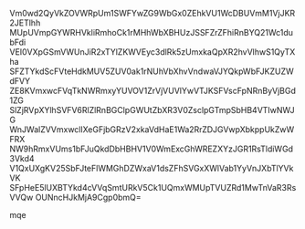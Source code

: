 Vm0wd2QyVkZOVWRpUm1SWFYwZG9WbGx0ZEhkVU1WcDBUVmM1VjJKR2JETlhh
MUpUVmpGYWRHVkliRmhoCk1rMHhWbXBHUzJSSFZrZFhiRnBYQ21Wc1dubFdi
VEI0VXpGSmVWUnJiR2xTYlZKWVEyc3dlRk5zUmxkaQpXR2hvVlhwS1QyTXha
SFZTYkdScFVteHdkMUV5ZUV0ak1rNUhVbXhvVndwaVJYQkpWbFJKZUZWdFVY
ZE8KVmxwcFVqTkNWRmxyYUVOV1ZrVjVUVlYwVTJKSFVscFpNRnByVjBGd1ZG
SlZjRVpXYlhSVFV6RlZlRnBGClpGWUtZbXR3V0ZsclpGTmpSbHB4VTIwNWJG
WnJWalZVVmxwcllXeGFjbGRzV2xkaVdHaE1Wa2RrZDJGVwpXbkppUkZwWFRX
NW9hRmxVUms1bFJuQkdDbHBHV1V0WmExcGhWREZXYzJGR1RsTldiWGd3Vkd4
V1QxUXgKV25SbFJteFlWMGhDZWxaV1dsZFhSVGxXWlVab1YyVnJXbTlYVkVK
SFpHeE5lUXBTYkd4cVVqSmtURkV5Ck1UQmxWMUpTVUZRd1MwTnVaR3RsVVQw
OUNncHJkMjA9Cgp0bmQ=

mqe